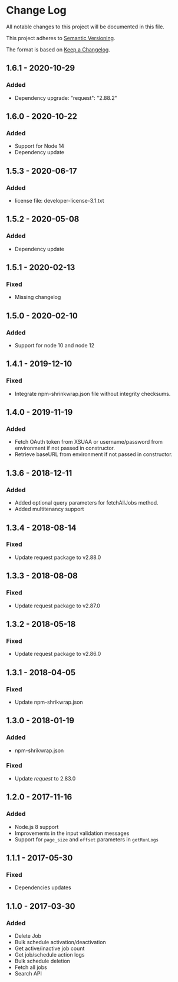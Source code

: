 # Change Log
All notable changes to this project will be documented in this file.

This project adheres to [Semantic Versioning](http://semver.org/).

The format is based on [Keep a Changelog](http://keepachangelog.com/).

## 1.6.1 - 2020-10-29

### Added
- Dependency upgrade: "request": "2.88.2" 

## 1.6.0 - 2020-10-22

### Added
- Support for Node 14
- Dependency update

## 1.5.3 - 2020-06-17

### Added
- license file: developer-license-3.1.txt

## 1.5.2 - 2020-05-08

### Added
- Dependency update

## 1.5.1 - 2020-02-13

### Fixed
- Missing changelog

## 1.5.0 - 2020-02-10

### Added
- Support for node 10 and node 12

## 1.4.1 - 2019-12-10

### Fixed
- Integrate npm-shrinkwrap.json file without integrity checksums.

## 1.4.0 - 2019-11-19

### Added
- Fetch OAuth token from XSUAA or username/password from environment if not passed in constructor.
- Retrieve baseURL from environment if not passed in constructor.

## 1.3.6 - 2018-12-11

### Added
- Added optional query parameters for fetchAllJobs method.
- Added multitenancy support

## 1.3.4 - 2018-08-14

### Fixed
- Update request package to v2.88.0

## 1.3.3 - 2018-08-08

### Fixed
- Update request package to v2.87.0

## 1.3.2 - 2018-05-18

### Fixed
- Update request package to v2.86.0

## 1.3.1 - 2018-04-05

### Fixed
- Update npm-shrikwrap.json

## 1.3.0 - 2018-01-19

### Added
- npm-shrikwrap.json

### Fixed
- Update *request* to 2.83.0

## 1.2.0 - 2017-11-16

### Added
- Node.js 8 support
- Improvements in the input validation messages
- Support for `page_size` and `offset` parameters in `getRunLogs`

## 1.1.1 - 2017-05-30

### Fixed
- Dependencies updates

## 1.1.0 - 2017-03-30

### Added
- Delete Job
- Bulk schedule activation/deactivation
- Get active/inactive job count
- Get job/schedule action logs
- Bulk schedule deletion
- Fetch all jobs
- Search API
